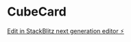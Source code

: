 # CubeCard

[Edit in StackBlitz next generation editor ⚡️](https://stackblitz.com/~/github.com/MahmoudMKhateeb/CubeCard)